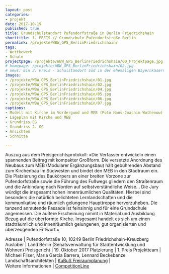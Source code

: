```yaml
---
layout: post
categories:
- projekt
date: 2017-10-19
published: true
title: Grundschulstandort Pufendorfstraße in Berlin Friedrichshain
shorttitle: 1. PREIS // Grundschule Pufendorfstraße Berlin
permalink: /projekte/WBW_GPS_BerlinFriedrichshain/
tags: 
- Wettbewerb
- Schule
projectpage: /projekte/WBW_GPS_BerlinFriedrichshain/00_Projektpage.jpg
# homepage: /projekte/WBW_GPS_BerlinFriedrichshain/02.jpg
# news: Ein 3. Preis - Schulstandort Süd in der ehemaligen Bayernkaserne in München
images:
- /projekte/WBW_GPS_BerlinFriedrichshain/01.jpg
- /projekte/WBW_GPS_BerlinFriedrichshain/02.jpg
- /projekte/WBW_GPS_BerlinFriedrichshain/04.jpg
- /projekte/WBW_GPS_BerlinFriedrichshain/05.jpg
- /projekte/WBW_GPS_BerlinFriedrichshain/06.jpg
- /projekte/WBW_GPS_BerlinFriedrichshain/07.jpg
captions:
- Modell mit Kirche im Vordergund und MEB (Foto Hans-Joachim Wuthenow)
- Lageplan mit Kirche und MEB
- Grundriss EG
- Grundriss 2. OG
- Ansichten
- Schnitte

---
```

Auszug aus dem Preisgerichtsprotokoll: »Die Verfasser entwickeln einen spannenden Beitrag mit kompakter Großform. Die versetzte Anordnung des Neubaus zum MEB (Modularer Ergänzungsbau) hält gebührenden Abstand zum Kirchenbau im Südwesten und bindet den MEB in den Stadtraum ein. Die Platzierung des Baukörpers an einer breiten Vorzone zur Pufendorfstraße sowie die Führung des Fußwegs gliedern den Straßenraum und die Anbindung nach Norden auf selbstverständliche Weise... Die Jury würdigt die insgesamt hohen innenräumlichen Qualitäten. Hierbei sind besonders die natürlich belichteten Lernlandschaften und die kommunikative und räumlich gelungene Haupttreppe hervorzuheben. Die tanzend anmutende Fassade ist feinsinnig und für eine Grundschule angemessen. Die äußere Erscheinung nimmt in Material und Ausbildung Bezug auf die überformte Kirche. Insgesamt handelt es sich um einen stadträumlich und innenräumlich gelungenen, gut organisierten und überzeugenden Entwurf.«

Adresse					|	Pufendorfstraße 10, 10249 Berlin Friedrichshain-Kreuzberg
Auslober				|	Land Berlin (Senatsverwaltung für Stadtentwicklung und Wohnen)
Preisgericht			|	19. Oktober 2017
Platzierung				|	1. Preis
Projektteam				|	Michael Filser, Maria Garcia Barrera, Lennard Beckebanze
Landschaftsarchitekten	|	[KuBuS Freiraumplanung](http://www.kubus-freiraum.de)
                        |    
Weitere Informationen       |   [CompetitionLine](https://www.competitionline.com/de/ergebnisse/262499) 
